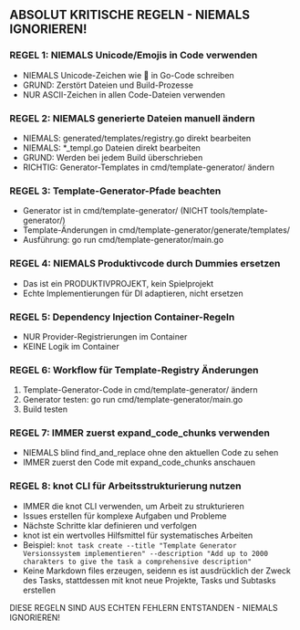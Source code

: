 ## ABSOLUT KRITISCHE REGELN - NIEMALS IGNORIEREN!

### REGEL 1: NIEMALS Unicode/Emojis in Code verwenden

- NIEMALS Unicode-Zeichen wie 🔧 in Go-Code schreiben
- GRUND: Zerstört Dateien und Build-Prozesse
- NUR ASCII-Zeichen in allen Code-Dateien verwenden

### REGEL 2: NIEMALS generierte Dateien manuell ändern

- NIEMALS: generated/templates/registry.go direkt bearbeiten
- NIEMALS: *_templ.go Dateien direkt bearbeiten
- GRUND: Werden bei jedem Build überschrieben
- RICHTIG: Generator-Templates in cmd/template-generator/ ändern

### REGEL 3: Template-Generator-Pfade beachten

- Generator ist in cmd/template-generator/ (NICHT tools/template-generator/)
- Template-Änderungen in cmd/template-generator/generate/templates/
- Ausführung: go run cmd/template-generator/main.go

### REGEL 4: NIEMALS Produktivcode durch Dummies ersetzen

- Das ist ein PRODUKTIVPROJEKT, kein Spielprojekt
- Echte Implementierungen für DI adaptieren, nicht ersetzen

### REGEL 5: Dependency Injection Container-Regeln

- NUR Provider-Registrierungen im Container
- KEINE Logik im Container

### REGEL 6: Workflow für Template-Registry Änderungen

1. Template-Generator-Code in cmd/template-generator/ ändern
2. Generator testen: go run cmd/template-generator/main.go
3. Build testen

### REGEL 7: IMMER zuerst expand_code_chunks verwenden

- NIEMALS blind find_and_replace ohne den aktuellen Code zu sehen
- IMMER zuerst den Code mit expand_code_chunks anschauen

### REGEL 8: knot CLI für Arbeitsstrukturierung nutzen

- IMMER die knot CLI verwenden, um Arbeit zu strukturieren
- Issues erstellen für komplexe Aufgaben und Probleme
- Nächste Schritte klar definieren und verfolgen
- knot ist ein wertvolles Hilfsmittel für systematisches Arbeiten
- Beispiel: `knot task create --title "Template Generator Versionssystem implementieren" --description "Add up to 2000 charakters to give the task a comprehensive description"` 
- Keine Markdown files erzeugen, seidenn es ist ausdrücklich der Zweck des Tasks, stattdessen mit knot neue Projekte, Tasks und Subtasks erstellen

DIESE REGELN SIND AUS ECHTEN FEHLERN ENTSTANDEN - NIEMALS IGNORIEREN!
